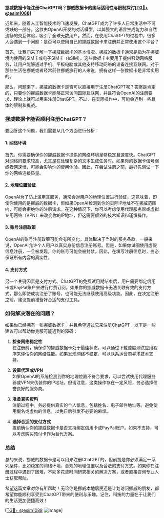 **挪威数据卡能注册ChatGPT吗？挪威数据卡的国际适用性与限制探讨[[TG💪+ @esim1088](https://t.me/s/esim1088)]**

近年来，随着人工智能技术的飞速发展，ChatGPT成为了许多人日常生活中不可或缺的一部分。这款由OpenAI开发的对话模型，以其强大的语言生成能力和自然流畅的交互体验，吸引了全球无数用户。然而，在使用ChatGPT的过程中，很多人会遇到一个问题：是否可以使用自己的挪威数据卡来注册并正常使用这个平台？

首先，让我们来了解一下挪威数据卡的基本情况。挪威的数据卡通常是指为在挪威境内使用的SIM卡或电子SIM卡（eSIM）。这些数据卡主要用于提供移动网络服务，让用户能够通过手机、平板电脑或其他支持移动网络的设备连接互联网。对于那些生活在挪威或者经常前往挪威旅行的人来说，拥有这样一张数据卡是非常实用的。

那么，问题来了，挪威的数据卡是否可以直接用于注册ChatGPT呢？答案是肯定的，只要你的挪威数据卡能够正常访问国际互联网，并且符合OpenAI的注册要求，理论上就可以用来注册ChatGPT。不过，在实际操作中，可能会遇到一些具体的限制和挑战。

### **挪威数据卡能否顺利注册ChatGPT？**

要回答这个问题，我们需要从几个方面进行分析：

#### **1. 网络环境**
首先，你需要确保你的挪威数据卡提供的网络环境足够稳定且速度快。ChatGPT对网络的要求较高，尤其是在处理复杂的文本生成任务时。如果你的数据卡信号弱或者网速慢，可能会影响你的使用体验。因此，在尝试注册之前，最好先测试一下你的网络连接质量。

#### **2. 地理位置验证**
OpenAI为了防止滥用其服务，通常会对用户的地理位置进行验证。这意味着，即使你使用的是挪威的数据卡，但如果OpenAI检测到你的实际IP地址不在挪威范围内，可能会拒绝你的注册请求。在这种情况下，你可以考虑使用代理服务器或虚拟专用网络（VPN）来改变你的IP地址，但这需要额外的技术知识和谨慎操作。

#### **3. 账号注册政策**
OpenAI的账号注册政策可能会有所变化，具体取决于当时的服务条款。一般来说，OpenAI允许个人用户以真实身份信息注册账号。但是，如果你试图使用虚假信息注册，一旦被发现，你的账号可能会被封禁。因此，在填写注册信息时，务必保证所有内容的真实性。

#### **4. 支付方式**
另一个关键因素是支付方式。ChatGPT的免费试用期结束后，用户需要绑定信用卡或PayPal账户来进行付费订阅。如果你的挪威数据卡无法关联有效的支付方式，那么即使成功注册了账号，也可能无法继续使用高级功能。因此，在决定注册之前，建议提前准备好合适的支付工具。

### **如何解决潜在的问题？**

如果你已经拥有一张挪威数据卡，并且希望通过它来注册ChatGPT，以下是一些建议可以帮助你克服可能遇到的障碍：

1. **检查网络稳定性**  
   在注册前，确保你的挪威数据卡处于最佳状态。可以通过下载速度测试应用程序来评估你的网络性能。如果发现网络不稳定，可以联系运营商寻求技术支持。

2. **设置代理或VPN**  
   如果OpenAI的系统检测到你的地理位置不符合要求，可以尝试使用代理服务器或VPN来伪装你的IP地址。但请注意，这类操作存在一定风险，务必选择信誉良好的服务商。

3. **准备真实资料**  
   注册过程中，务必提供真实的个人信息，包括姓名、电子邮件地址等。避免使用假名或虚构的信息，以免日后引发不必要的麻烦。

4. **选择合适的支付方式**  
   提前确认你的挪威数据卡是否支持绑定信用卡或PayPal账户。如果不支持，可以考虑购买预付卡作为替代方案。

### **总结**

总的来说，挪威的数据卡是可以用来注册ChatGPT的，但前提是你必须满足一系列条件，比如稳定的网络环境、合规的地理位置以及合法的支付方式。如果你在注册过程中遇到了困难，不妨多花些时间研究相关的解决方案，或者直接咨询专业人士获取帮助。

希望这篇文章对你有所帮助！无论你是挪威本地居民还是计划访问挪威的朋友，都希望你能顺利享受到ChatGPT带来的便利与乐趣。记住，科技的力量在于让我们的生活更加便捷高效！

[[TG💪+ @esim1088](https://t.me/s/esim1088) ![Image](https://i.postimg.cc/4NQfJmqS/Snipaste-2025-05-13-00-14-12.png)]